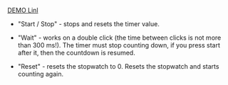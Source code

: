[DEMO Linl](https://andrij-nalyvayko.github.io/Stopwatch/)



- "Start / Stop" - stops and resets the timer value.

- "Wait" - works on a double click (the time between clicks is not more than 300 ms!). The timer must stop counting down, if you press start after it, then the countdown is resumed.

- "Reset" - resets the stopwatch to 0. Resets the stopwatch and starts counting again.
